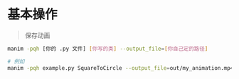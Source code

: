 # 基本操作




>保存动画
```sh
manim -pqh [你的 .py 文件] [你写的类] --output_file=[你自己定的路径]

# 例如
manim -pqh example.py SquareToCircle --output_file=out/my_animation.mp4
```